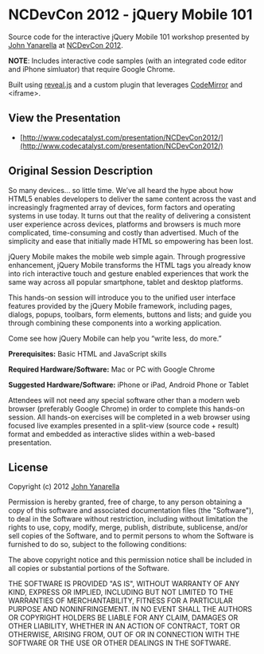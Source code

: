 # NCDevCon 2012 - jQuery Mobile 101Source code for the interactive jQuery Mobile 101 workshop presented by [John Yanarella](http://twitter.com/johnyanarella) at [NCDevCon 2012](http://www.ncdevcon.com/).**NOTE**: Includes interactive code samples (with an integrated code editor and iPhone simluator) that require Google Chrome.Built using [reveal.js](https://github.com/hakimel/reveal.js) and a custom plugin that leverages [CodeMirror](http://codemirror.net/) and &lt;iframe&gt;.## View the Presentation* [http://www.codecatalyst.com/presentation/NCDevCon2012/](http://www.codecatalyst.com/presentation/NCDevCon2012/)## Original Session DescriptionSo many devices... so little time.  We’ve all heard the hype about how HTML5 enables developers to deliver the same content across the vast and increasingly fragmented array of devices, form factors and operating systems in use today.  It turns out that the reality of delivering a consistent user experience across devices, platforms and browsers is much more complicated, time-consuming and costly than advertised.  Much of the simplicity and ease that initially made HTML so empowering has been lost.jQuery Mobile makes the mobile web simple again.  Through progressive enhancement, jQuery Mobile transforms the HTML tags you already know into rich interactive touch and gesture enabled experiences that work the same way across all popular smartphone, tablet and desktop platforms.This hands-on session will introduce you to the unified user interface features provided by the jQuery Mobile framework, including pages, dialogs, popups, toolbars, form elements, buttons and lists; and guide you through combining these components into a working application.Come see how jQuery Mobile can help you “write less, do more.”**Prerequisites:**Basic HTML and JavaScript skills**Required Hardware/Software:**Mac or PC with Google Chrome**Suggested Hardware/Software:**iPhone or iPad, Android Phone or TabletAttendees will not need any special software other than a modern web browser (preferably Google Chrome) in order to complete this hands-on session.  All hands-on exercises will be completed in a web browser using focused live examples presented in a split-view (source code + result) format and embedded as interactive slides within a web-based presentation.## LicenseCopyright (c) 2012 [John Yanarella](http://twitter.com/johnyanarella)Permission is hereby granted, free of charge, to any person obtaining a copy of this software and associated documentation files (the "Software"), to deal in the Software without restriction, including without limitation the rights to use, copy, modify, merge, publish, distribute, sublicense, and/or sell copies of the Software, and to permit persons to whom the Software is furnished to do so, subject to the following conditions:The above copyright notice and this permission notice shall be included in all copies or substantial portions of the Software.THE SOFTWARE IS PROVIDED "AS IS", WITHOUT WARRANTY OF ANY KIND, EXPRESS OR IMPLIED, INCLUDING BUT NOT LIMITED TO THE WARRANTIES OF MERCHANTABILITY, FITNESS FOR A PARTICULAR PURPOSE AND NONINFRINGEMENT. IN NO EVENT SHALL THE AUTHORS OR COPYRIGHT HOLDERS BE LIABLE FOR ANY CLAIM, DAMAGES OR OTHER LIABILITY, WHETHER IN AN ACTION OF CONTRACT, TORT OR OTHERWISE, ARISING FROM, OUT OF OR IN CONNECTION WITH THE SOFTWARE OR THE USE OR OTHER DEALINGS IN THE SOFTWARE.